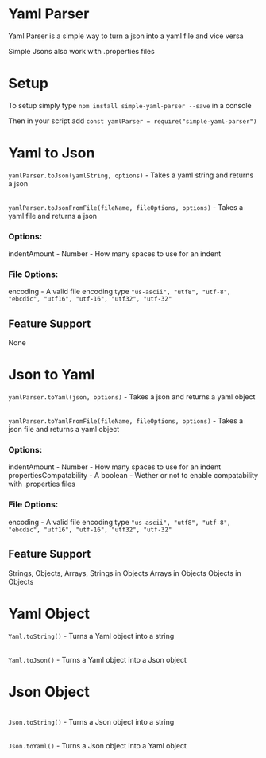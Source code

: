 # Yaml Parser

Yaml Parser is a simple way to turn a json into a yaml file and vice versa

Simple Jsons also work with .properties files



# Setup

To setup simply type `npm install simple-yaml-parser --save` in a console

Then in your script add `const yamlParser = require("simple-yaml-parser")`



# Yaml to Json

`yamlParser.toJson(yamlString, options)` - Takes a yaml string and returns a json

\
`yamlParser.toJsonFromFile(fileName, fileOptions, options)` - Takes a yaml file and returns a json

### Options:
indentAmount - Number - How many spaces to use for an indent

### File Options:
encoding - A valid file encoding type `"us-ascii", "utf8", "utf-8", "ebcdic", "utf16", "utf-16", "utf32", "utf-32"`

## Feature Support
None



# Json to Yaml

`yamlParser.toYaml(json, options)` - Takes a json and returns a yaml object

\
`yamlParser.toYamlFromFile(fileName, fileOptions, options)` - Takes a json file and returns a yaml object

### Options:
indentAmount - Number - How many spaces to use for an indent
propertiesCompatability - A boolean - Wether or not to enable compatability with .properties files

### File Options:
encoding - A valid file encoding type `"us-ascii", "utf8", "utf-8", "ebcdic", "utf16", "utf-16", "utf32", "utf-32"`

## Feature Support
Strings,
Objects,
Arrays,
Strings in Objects
Arrays in Objects
Objects in Objects



# Yaml Object

`Yaml.toString()` - Turns a Yaml object into a string

\
`Yaml.toJson()` - Turns a Yaml object into a Json object



# Json Object

\
`Json.toString()` - Turns a Json object into a string

\
`Json.toYaml()` - Turns a Json object into a Yaml object